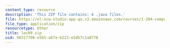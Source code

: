 ```yaml
---
content_type: resource
description: 'This ZIP file contains: 4 .java files.'
file: https://ol-ocw-studio-app-qa.s3.amazonaws.com/courses/1-204-computer-algorithms-in-systems-engineering-spring-2010/98317700e5b5a67a6223e2db7c1a8778_lec09.zip
file_type: application/zip
resourcetype: Other
title: lec09.zip
uid: 98317700-e5b5-a67a-6223-e2db7c1a8778
---
```

